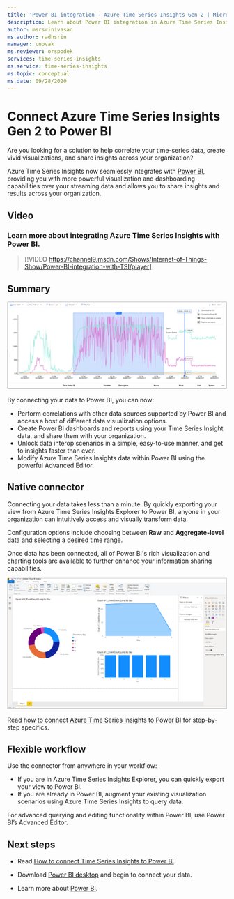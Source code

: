 ```yaml
---
title: 'Power BI integration - Azure Time Series Insights Gen 2 | Microsoft Docs'
description: Learn about Power BI integration in Azure Time Series Insight.
author: msrsrinivasan
ms.author: radhsrin
manager: cnovak
ms.reviewer: orspodek
services: time-series-insights
ms.service: time-series-insights
ms.topic: conceptual
ms.date: 09/28/2020
---
```


# Connect Azure Time Series Insights Gen 2 to Power BI

Are you looking for a solution to help correlate your time-series data, create vivid visualizations, and share insights across your organization?

Azure Time Series Insights now seamlessly integrates with [Power BI](https://powerbi.microsoft.com/), providing you with more powerful visualization and dashboarding capabilities over your streaming data and allows you to share insights and results across your organization.

## Video

### Learn more about integrating Azure Time Series Insights with Power BI.</br>

> [!VIDEO https://channel9.msdn.com/Shows/Internet-of-Things-Show/Power-BI-integration-with-TSI/player]

## Summary

   [![Export option in Azure Time Series Insights](./media/concepts-connect-power-bi/tsi-power-bi-export-example.png)](./media/concepts-connect-power-bi/tsi-power-bi-export-example.png#lightbox)

By connecting your data to Power BI, you can now:

* Perform correlations with other data sources supported by Power BI and access a host of different data visualization options.
* Create Power BI dashboards and reports using your Time Series Insight data, and share them with your organization.
* Unlock data interop scenarios in a simple, easy-to-use manner, and get to insights faster than ever.
* Modify Azure Time Series Insights data within Power BI using the powerful Advanced Editor.

## Native connector

Connecting your data takes less than a minute. By quickly exporting your view from Azure Time Series Insights Explorer to Power BI, anyone in your organization can intuitively access and visually transform data.

Configuration options include choosing between **Raw** and **Aggregate-level** data and selecting a desired time range.

Once data has been connected, all of Power BI's rich visualization and charting tools are available to further enhance your information sharing capabilities.

   [![Charting examples in Power BI](./media/concepts-connect-power-bi/power-bi-tsi-example.png)](./media/concepts-connect-power-bi/power-bi-tsi-example.png#lightbox)

Read [how to connect Azure Time Series Insights to Power BI](./how-to-connect-power-bi.md) for step-by-step specifics.

## Flexible workflow

Use the connector from anywhere in your workflow:

* If you are in Azure Time Series Insights Explorer, you can quickly export your view to Power BI.
* If you are already in Power BI, augment your existing visualization scenarios using Azure Time Series Insights to query data.

For advanced querying and editing functionality within Power BI, use Power BI’s Advanced Editor.

## Next steps

* Read [How to connect Time Series Insights to Power BI](./how-to-connect-power-bi.md).

* Download [Power BI desktop](https://powerbi.microsoft.com/desktop/) and begin to connect your data.

* Learn more about [Power BI](/power-bi/).